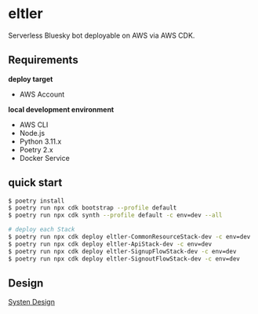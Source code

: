 # eltler

Serverless Bluesky bot deployable on AWS via AWS CDK.

## Requirements

**deploy target**

* AWS Account

**local development environment**

* AWS CLI
* Node.js
* Python 3.11.x
* Poetry 2.x
* Docker Service

## quick start

```bash
$ poetry install
$ poetry run npx cdk bootstrap --profile default
$ poetry run npx cdk synth --profile default -c env=dev --all

# deploy each Stack
$ poetry run npx cdk deploy eltler-CommonResourceStack-dev -c env=dev
$ poetry run npx cdk deploy eltler-ApiStack-dev -c env=dev
$ poetry run npx cdk deploy eltler-SignupFlowStack-dev -c env=dev
$ poetry run npx cdk deploy eltler-SignoutFlowStack-dev -c env=dev
```

## Design

[Systen Design](docs/system-design.drawio)